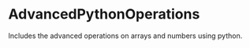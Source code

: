 # AdvancedPythonOperations

<p>Includes the advanced operations on arrays and numbers using python.</p>
